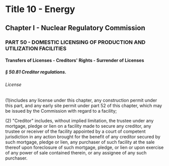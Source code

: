
# Title 10 - Energy
## Chapter I - Nuclear Regulatory Commission
### PART 50 - DOMESTIC LICENSING OF PRODUCTION AND UTILIZATION FACILITIES
#### Transfers of Licenses - Creditors' Rights - Surrender of Licenses
##### § 50.81 Creditor regulations.
###### License

(1)includes any license under this chapter, any construction permit under this part, and any early site permit under part 52 of this chapter, which may be issued by the Commission with regard to a facility;

(2) "Creditor" includes, without implied limitation, the trustee under any mortgage, pledge or lien on a facility made to secure any creditor, any trustee or receiver of the facility appointed by a court of competent jurisdiction in any action brought for the benefit of any creditor secured by such mortgage, pledge or lien, any purchaser of such facility at the sale thereof upon foreclosure of such mortgage, pledge, or lien or upon exercise of any power of sale contained therein, or any assignee of any such purchaser.
